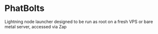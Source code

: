 # PhatBolts
Lightning node launcher designed to be run as root on a fresh VPS or bare metal server, accessed via Zap
